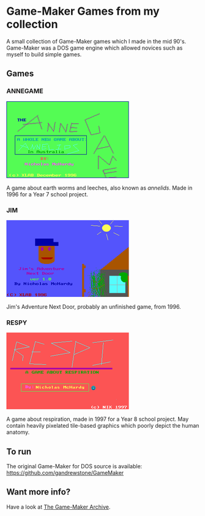 # Game-Maker Games from my collection

A small collection of Game-Maker games which I made in the mid 90's. Game-Maker was a DOS game engine which allowed novices such as myself to build simple games.

## Games

### ANNEGAME

![ANNEGAME](https://raw.githubusercontent.com/nickmchardy/game-maker-games/master/ANNEGAME/TITLE.GIF)

A game about earth worms and leeches, also known as *annelids*. Made in 1996 for a Year 7 school project.

### JIM

![JIM](https://raw.githubusercontent.com/nickmchardy/game-maker-games/master/JIM/TITLE.GIF)

Jim's Adventure Next Door, probably an unfinished game, from 1996.

### RESPY

![RESPY](https://raw.githubusercontent.com/nickmchardy/game-maker-games/master/RESPY/TITLE.GIF)

A game about respiration, made in 1997 for a Year 8 school project. May contain heavily pixelated tile-based graphics which poorly depict the human anatomy.

## To run

The original Game-Maker for DOS source is available: https://github.com/gandrewstone/GameMaker

## Want more info?

Have a look at [The Game-Maker Archive](http://www.aderack.com/game-maker/index.php?title=Game-Maker).
